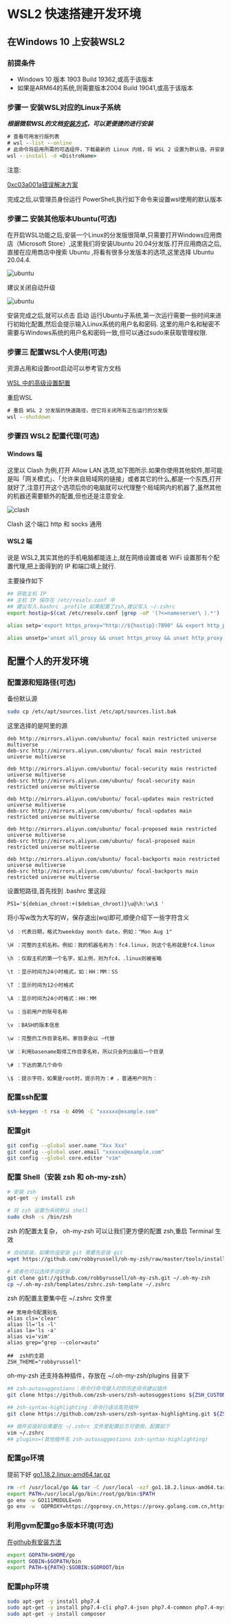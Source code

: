 # WSL2 快速搭建开发环境

## 在Windows 10 上安装WSL2

### 前提条件

* Windows 10 版本 1903 Build 19362,或高于该版本
* 如果是ARM64的系统,则需要版本2004 Build 19041,或高于该版本

### 步骤一 安装WSL对应的Linux子系统

***根据微软WSL的文档[安装方式](https://docs.microsoft.com/zh-cn/windows/wsl/install)，可以更便捷的进行安装***

```cmd
# 查看可用发行版列表
# wsl --list --online
# 此命令将启用所需的可选组件，下载最新的 Linux 内核，将 WSL 2 设置为默认值，并安装 Linux 发行版
wsl --install -d <DistroName>
```

注意:

 [0xc03a001a错误解决方案](https://rdfarm.net/wsl2-error-0xc03a001a/)

完成之后,以管理员身份运行 PowerShell,执行如下命令来设置wsl使用的默认版本

### 步骤二 安装其他版本Ubuntu(可选)

在开启WSL功能之后,安装一个Linux的分发版很简单,只需要打开Windows应用商店（Microsoft Store）,这里我们将安装Ubuntu 20.04分发版.打开应用商店之后,直接在应用商店中搜索 Ubuntu ,将看有很多分发版本的选项,这里选择 Ubuntu 20.04.4.

![ubuntu](../../media/Pictures/ubuntu_20220408141017.png)

建议关闭自动升级

![ubuntu](../../media/Pictures/ubuntu_update_20220408141606.png)

安装完成之后,就可以点击 启动 运行Ubuntu子系统,第一次运行需要一些时间来进行初始化配置,然后会提示输入Linux系统的用户名和密码.
这里的用户名和秘密不需要与Windows系统的用户名和密码一致,但可以通过sudo来获取管理权限.

### 步骤三 配置WSL个人使用(可选)

资源占用和设置root启动可以参考官方文档

[WSL 中的高级设置配置](https://docs.microsoft.com/zh-cn/windows/wsl/wsl-config#wslconf)

重启WSL

```cmd
# 重启 WSL 2 分发版的快速路径，但它将关闭所有正在运行的分发版
wsl --shutdown
```

### 步骤四 WSL2 配置代理(可选)

#### Windows 端

这里以 Clash 为例,打开 Allow LAN 选项,如下图所示.如果你使用其他软件,那可能是叫「网关模式」、「允许来自局域网的链接」或者其它的什么,都是一个东西,打开就好了,注意打开这个选项后你的电脑就可以代理整个局域网内的机器了,虽然其他的机器还需要额外的配置,但也还是注意安全.

![clash](../../media/Pictures/clash_20220408142957.png)

Clash 这个端口 http 和 socks 通用

#### WSL2 端

说是 WSL2,其实其他的手机电脑都能连上,就在网络设置或者 WiFi 设置那有个配置代理,把上面得到的 IP 和端口填上就行.

主要操作如下

```bash
## 获取主机 IP
## 主机 IP 保存在 /etc/resolv.conf 中
## 建议写入.bashrc .profile 如果配置了zsh,建议写入 ~/.zshrc
export hostip=$(cat /etc/resolv.conf |grep -oP '(?<=nameserver\ ).*')

alias setp='export https_proxy="http://${hostip}:7890" && export http_proxy="http://${hostip}:7890" && export all_proxy="socks5://${hostip}:7890";'

alias unsetp='unset all_proxy && unset https_proxy && unset http_proxy'
```

## 配置个人的开发环境

### 配置源和短路径(可选)

备份默认源

```bash
sudo cp /etc/apt/sources.list /etc/apt/sources.list.bak
```

这里选择的是阿里的源

```text
deb http://mirrors.aliyun.com/ubuntu/ focal main restricted universe multiverse
deb-src http://mirrors.aliyun.com/ubuntu/ focal main restricted universe multiverse

deb http://mirrors.aliyun.com/ubuntu/ focal-security main restricted universe multiverse
deb-src http://mirrors.aliyun.com/ubuntu/ focal-security main restricted universe multiverse

deb http://mirrors.aliyun.com/ubuntu/ focal-updates main restricted universe multiverse
deb-src http://mirrors.aliyun.com/ubuntu/ focal-updates main restricted universe multiverse

deb http://mirrors.aliyun.com/ubuntu/ focal-proposed main restricted universe multiverse
deb-src http://mirrors.aliyun.com/ubuntu/ focal-proposed main restricted universe multiverse

deb http://mirrors.aliyun.com/ubuntu/ focal-backports main restricted universe multiverse
deb-src http://mirrors.aliyun.com/ubuntu/ focal-backports main restricted universe multiverse
```

设置短路径,首先找到 .bashrc 里这段

```text
PS1='${debian_chroot:+($debian_chroot)}\u@\h:\w\$ '
```

将小写w改为大写的W，保存退出(wq)即可,顺便介绍下一些字符含义

```text
\d ：代表日期，格式为weekday month date，例如："Mon Aug 1"

\H ：完整的主机名称。例如：我的机器名称为：fc4.linux，则这个名称就是fc4.linux

\h ：仅取主机的第一个名字，如上例，则为fc4，.linux则被省略

\t ：显示时间为24小时格式，如：HH：MM：SS

\T ：显示时间为12小时格式

\A ：显示时间为24小时格式：HH：MM

\u ：当前用户的账号名称

\v ：BASH的版本信息

\w ：完整的工作目录名称。家目录会以 ~代替

\W ：利用basename取得工作目录名称，所以只会列出最后一个目录

\# ：下达的第几个命令

\$ ：提示字符，如果是root时，提示符为：# ，普通用户则为：
```

### 配置ssh配置

```bash
ssh-keygen -t rsa -b 4096 -C "xxxxxx@example.com"
```

### 配置git

```bash
git config --global user.name "Xxx Xxx"
git config --global user.email "xxxxxx@example.com"
git config --global core.editor "vim"
```

### 配置 Shell（安装 zsh 和 oh-my-zsh）

```bash
# 安装 zsh
apt-get -y install zsh

# 将 zsh 设置为系统默认 shell
sudo chsh -s /bin/zsh
```

zsh 的配置太复杂， oh-my-zsh 可以让我们更方便的配置 zsh,重启 Terminal 生效

```bash
# 自动安装，如果你没安装 git 需要先安装 git
wget https://github.com/robbyrussell/oh-my-zsh/raw/master/tools/install.sh -O - | sh

# 或者也可以选择手动安装
git clone git://github.com/robbyrussell/oh-my-zsh.git ~/.oh-my-zsh
cp ~/.oh-my-zsh/templates/zshrc.zsh-template ~/.zshrc
```

zsh 的配置主要集中在 ~/.zshrc 文件里

```text
## 常用命令配置别名
alias cls='clear'
alias ll='ls -l'
alias la='ls -a'
alias vi='vim'
alias grep="grep --color=auto"

##  zsh的主题
ZSH_THEME="robbyrussell"
```

oh-my-zsh 还支持各种插件，存放在 ~/.oh-my-zsh/plugins 目录下

```bash
## zsh-autosuggestions：命令行命令键入时的历史命令建议插件
git clone https://github.com/zsh-users/zsh-autosuggestions ${ZSH_CUSTOM:-~/.oh-my-zsh/custom}/plugins/zsh-autosuggestions

## zsh-syntax-highlighting：命令行语法高亮插件
git clone https://github.com/zsh-users/zsh-syntax-highlighting.git ${ZSH_CUSTOM:-~/.oh-my-zsh/custom}/plugins/zsh-syntax-highlighting

## 插件安装好后需要在 ~/.zshrc 文件里配置后方可使用，配置如下
vim ~/.zshrc
## plugins=(其他插件名 zsh-autosuggestions zsh-syntax-highlighting)
```

### 配置go环境

提前下好 [go1.18.2.linux-amd64.tar.gz](https://go.dev/dl/go1.18.2.linux-amd64.tar.gz)

```bash
rm -rf /usr/local/go && tar -C /usr/local -xzf go1.18.2.linux-amd64.tar.gz
export PATH=/usr/local/go/bin:/root/go/bin:$PATH
go env -w GO111MODULE=on
go env -w  GOPROXY=https://goproxy.cn,https://proxy.golang.com.cn,https://mirrors.aliyun.com/goproxy/,direct
```

### 利用gvm配置go多版本环境(可选)

[在github有安装方法](https://github.com/moovweb/gvm)

```bash
export GOPATH=$HOME/go
export GOBIN=$GOPATH/bin
export PATH=${PATH}:$GOBIN:$GOROOT/bin
```

### 配置php环境

```bash
sudo apt-get -y install php7.4
sudo apt-get -y install php7.4-cli php7.4-json php7.4-common php7.4-mysql php7.4-zip php7.4-gd php7.4-mbstring php7.4-curl php7.4-xml php7.4-bcmath
sudo apt-get -y install composer
```

